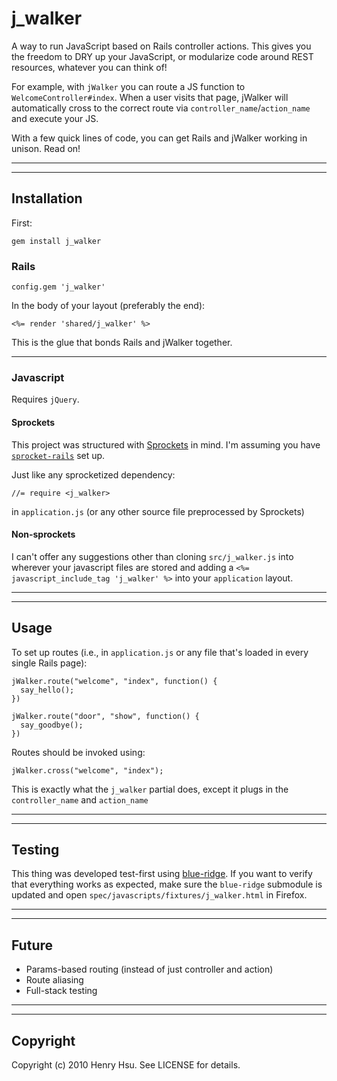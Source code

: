 # j_walker

A way to run JavaScript based on Rails controller actions. This gives you the freedom to DRY up your JavaScript, or modularize code around REST resources, whatever you can think of!

For example, with `jWalker` you can route a JS function to `WelcomeController#index`. When a user visits that page, jWalker will automatically cross to the correct route via `controller_name`/`action_name` and execute your JS.

With a few quick lines of code, you can get Rails and jWalker working in unison. Read on!

*****
*****

## Installation

First:

    gem install j_walker

### Rails

    config.gem 'j_walker'

In the body of your layout (preferably the end):

    <%= render 'shared/j_walker' %>

This is the glue that bonds Rails and jWalker together.

*****

### Javascript

Requires `jQuery`.

#### Sprockets

This project was structured with [Sprockets](http://getsprockets.org) in mind. I'm assuming you have [`sprocket-rails`](http://github.com/sstephenson/sprockets-rails/tree/master) set up.

Just like any sprocketized dependency:

    //= require <j_walker>

in `application.js` (or any other source file preprocessed by Sprockets)

#### Non-sprockets

I can't offer any suggestions other than cloning `src/j_walker.js` into wherever your javascript files are stored and
adding a `<%= javascript_include_tag 'j_walker' %>` into your `application` layout.

*****
*****

## Usage

To set up routes (i.e., in `application.js` or any file that's loaded in every single Rails page):

    jWalker.route("welcome", "index", function() {
      say_hello();
    })

    jWalker.route("door", "show", function() {
      say_goodbye();
    })

Routes should be invoked using:

    jWalker.cross("welcome", "index");

This is exactly what the `j_walker` partial does, except it plugs in the `controller_name` and `action_name`

*****
*****

## Testing

This thing was developed test-first using [blue-ridge](http://github.com/relevance/blue-ridge). If you want to verify that everything works as expected, make sure the `blue-ridge` submodule is updated and open `spec/javascripts/fixtures/j_walker.html` in Firefox.

*****
*****

## Future

* Params-based routing (instead of just controller and action)
* Route aliasing
* Full-stack testing

*****
*****

## Copyright

Copyright (c) 2010 Henry Hsu. See LICENSE for details.

